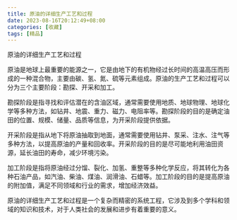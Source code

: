 ```yaml
---
title: 原油的详细生产工艺和过程
date: 2023-08-16T20:12:49+08:00
categories: [收藏]
tags: [精品]
---
```


原油的详细生产工艺和过程

原油是地球上最重要的能源之一，它是由地下的有机物经过长时间的高温高压而形成的一种混合物，主要由碳、氢、氮、硫等元素组成。原油的生产工艺和过程可以分为三个主要阶段：勘探、开采和加工。

勘探阶段是指寻找和评估潜在的含油区域，通常需要使用地质、地球物理、地球化学等多种方法，如钻井、地震、重力、磁力、电阻率等。勘探阶段的目的是确定油田的位置、规模、储量、品质等信息，为开采阶段提供依据。

开采阶段是指从地下将原油抽取到地面，通常需要使用钻井、泵采、注水、注气等多种方法，以提高原油的产量和回收率。开采阶段的目的是尽可能地利用油田资源，延长油田的寿命，减少环境污染。

加工阶段是指将原油经过分馏、裂化、加氢、重整等多种化学反应，将其转化为各种石油产品，如汽油、柴油、煤油、润滑油、石蜡等。加工阶段的目的是提高原油的附加值，满足不同领域和行业的需求，增加经济效益。

原油的详细生产工艺和过程是一个复杂而精密的系统工程，它涉及到多个学科和领域的知识和技术，对于人类社会的发展和进步有着重要的意义。